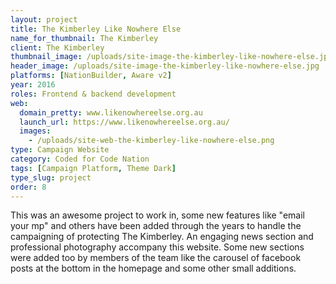 ```yaml
---
layout: project
title: The Kimberley Like Nowhere Else
name_for_thumbnail: The Kimberley
client: The Kimberley
thumbnail_image: /uploads/site-image-the-kimberley-like-nowhere-else.jpg
header_image: /uploads/site-image-the-kimberley-like-nowhere-else.jpg
platforms: [NationBuilder, Aware v2]
year: 2016
roles: Frontend & backend development
web:
  domain_pretty: www.likenowhereelse.org.au
  launch_url: https://www.likenowhereelse.org.au/
  images:
    - /uploads/site-web-the-kimberley-like-nowhere-else.png
type: Campaign Website
category: Coded for Code Nation
tags: [Campaign Platform, Theme Dark]
type_slug: project
order: 8
---
```


This was an awesome project to work in, some new features like "email your mp" and others have been added through the years to handle the campaigning of protecting The Kimberley. An engaging news section and professional photography accompany this website. Some new sections were added too by members of the team like the carousel of facebook posts at the bottom in the homepage and some other small additions.